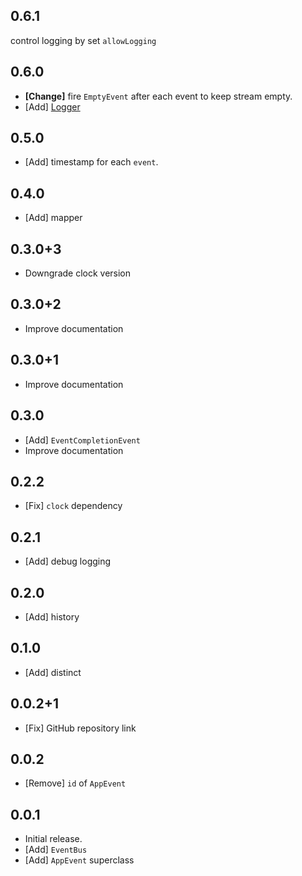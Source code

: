 ## 0.6.1

control logging by set `allowLogging`

## 0.6.0

* **[Change]** fire `EmptyEvent` after each event to keep stream empty.
* [Add] [Logger](https://pub.dev/packages/logger)

## 0.5.0

* [Add] timestamp for each `event`.

## 0.4.0

* [Add] mapper

## 0.3.0+3

* Downgrade clock version

## 0.3.0+2

* Improve documentation

## 0.3.0+1

* Improve documentation

## 0.3.0

* [Add] `EventCompletionEvent`
* Improve documentation

## 0.2.2

* [Fix] `clock` dependency

## 0.2.1

* [Add] debug logging

## 0.2.0

* [Add] history

## 0.1.0

* [Add] distinct

## 0.0.2+1

* [Fix] GitHub repository link

## 0.0.2

* [Remove] `id` of `AppEvent`

## 0.0.1

* Initial release.
* [Add] `EventBus`
* [Add] `AppEvent` superclass
